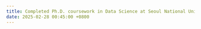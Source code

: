 ```yaml
---
title: Completed Ph.D. coursework in Data Science at Seoul National University.
date: 2025-02-28 00:45:00 +0800
---
```


